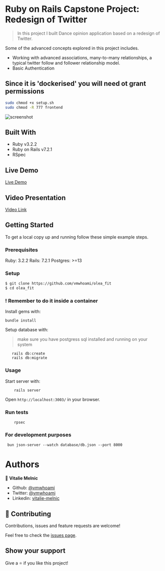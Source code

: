 # Ruby on Rails Capstone Project: Redesign of Twitter

> In this project I built Dance opinion application based on a redesign of Twitter.  

Some of the advanced concepts explored in this project includes.
- Working with advanced associations, many-to-many relationships, a typical twitter follow and follower relationship model.
- Basic Authentication


## Since it is 'dockerised' you will need ot grant permissions
 ~~~bash
sudo chmod +x setup.sh
sudo chmod -R 777 frontend
~~~
![screenshot](./olea_fit.gif )

## Built With

- Ruby v3.2.2
- Ruby on Rails v7.2.1
- RSpec
 

## Live Demo

[Live Demo](https://olea_fit.herokuapp.com/)

## Video Presentation

[Video Link](https://youtu.be/PLhU1zXu0uU )


## Getting Started

To get a local copy up and running follow these simple example steps.

### Prerequisites

Ruby: 3.2.2
Rails: 7.2.1
Postgres: >=13

### Setup

~~~bash
$ git clone https://github.com/vmwhoami/olea_fit
$ cd olea_fit
~~~

### ! Remember to do it inside a container
Install gems with:

```
bundle install
```

Setup database with:

> make sure you have postgress sql installed and running on your system

```
   rails db:create
   rails db:migrate
```

### Usage

Start server with:

```
    rails server
```

Open `http://localhost:3003/` in your browser.

### Run tests

```
    rpsec 
```



### For development purposes
```
 bun json-server --watch database/db.json --port 8000
```
# Authors

👤 **Vitalie Melnic**

- Github: [@vmwhoami](https://github.com/vmwhoami)
- Twitter: [@vmwhoami](https://twitter.com/vmwhoami)
- Linkedin: [vitalie-melnic](https://www.linkedin.com/in/vitalie-melnic/)


## 🤝 Contributing

Contributions, issues and feature requests are welcome!

Feel free to check the [issues page](issues/).

## Show your support

Give a ⭐️ if you like this project!


